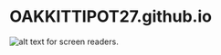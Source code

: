 # OAKKITTIPOT27.github.io  
![alt text for screen readers](https://dg.in.th/1/img/Kittipon.jpg "Text to show on mouseover").
